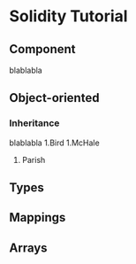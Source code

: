 # Solidity Tutorial #
## Component ##
blablabla
## Object-oriented ##
### Inheritance ###
blablabla
1.Bird
1.McHale
1. Parish
## Types ##
## Mappings ##
## Arrays ##
